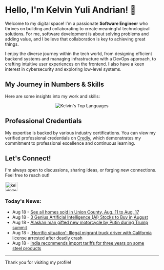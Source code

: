 # Hello, I'm Kelvin Yuli Andrian! 👋

Welcome to my digital space! I'm a passionate **Software Engineer** who thrives on building and collaborating to create meaningful technological solutions. For me, software development is about solving problems and adding value, and I believe that collaboration is key to achieving great things.

I enjoy the diverse journey within the tech world, from designing efficient backend systems and managing infrastructure with a DevOps approach, to crafting intuitive user experiences on the frontend. I also have a keen interest in cybersecurity and exploring low-level systems.

## My Journey in Numbers & Skills

Here are some insights into my work and skills:

<p align="center">
  <img src="https://github-readme-stats.vercel.app/api/top-langs/?username=kelvinzer0&layout=compact&theme=radical" alt="Kelvin's Top Languages" />
</p>

## Professional Credentials

My expertise is backed by various industry certifications. You can view my verified professional credentials on [Credly](https://www.credly.com/users/kelvin-yuli-andrian/badges), which demonstrates my commitment to professional excellence and continuous learning.

## Let's Connect!

I'm always open to discussions, sharing ideas, or forging new connections. Feel free to reach out!

<p align="left">
    <a href="https://linkedin.com/in/kelvinzero" target="blank"><img align="center" src="https://cdn.jsdelivr.net/npm/simple-icons@3.0.1/icons/linkedin.svg" alt="kelvinzero" height="30" width="40" /></a>
</p>

### Today's News:

<!-- feed start -->
- Aug 18 - [See all homes sold in Union County, Aug. 11 to Aug. 17](https://www.yahoo.com/news/articles/see-homes-sold-union-county-121801182.html)
- Aug 18 - [3 Genius Artificial Intelligence (AI) Stocks to Buy in August](https://finance.yahoo.com/news/3-genius-artificial-intelligence-ai-113000952.html)
- Aug 18 - [Alaskan man gifted new motorcycle by Putin during Trump summit](https://www.yahoo.com/news/articles/alaskan-man-gifted-motorcycle-putin-110546843.html)
- Aug 18 - ['Horrific situation': Illegal migrant truck driver with California license arrested after deadly crash](https://www.yahoo.com/news/videos/horrific-situation-illegal-migrant-truck-105934980.html)
- Aug 18 - [India recommends import tariffs for three years on some steel products](https://finance.yahoo.com/news/india-recommends-import-tariffs-three-095434278.html)
<!-- feed end -->

---

Thank you for visiting my profile!
